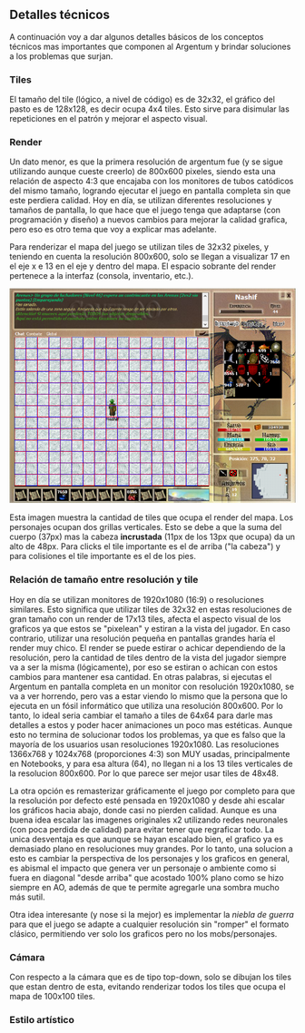## Detalles técnicos

A continuación voy a dar algunos detalles básicos de los conceptos técnicos mas importantes que componen al Argentum y
brindar soluciones a los problemas que surjan.

### Tiles

El tamaño del tile (lógico, a nivel de código) es de 32x32, el gráfico del pasto es de 128x128, es decir ocupa 4x4
tiles. Esto sirve para disimular las repeticiones en el patrón y mejorar el aspecto visual.

### Render

Un dato menor, es que la primera resolución de argentum fue (y se sigue utilizando aunque cueste creerlo) de 800x600
pixeles, siendo esta una relación de aspecto 4:3 que encajaba con los monitores de tubos catódicos del mismo tamaño,
logrando ejecutar el juego en pantalla completa sin que este perdiera calidad. Hoy en día, se utilizan diferentes
resoluciones y tamaños de pantalla, lo que hace que el juego tenga que adaptarse (con programación y diseño) a nuevos
cambios para mejorar la calidad grafica, pero eso es otro tema que voy a explicar mas adelante.

Para renderizar el mapa del juego se utilizan tiles de 32x32 pixeles, y teniendo en cuenta la resolución 800x600, solo
se llegan a visualizar 17 en el eje x e 13 en el eje y dentro del mapa. El espacio sobrante del render pertenece a la
interfaz (consola, inventario, etc.).

![](render.png)

Esta imagen muestra la cantidad de tiles que ocupa el render del mapa. Los personajes ocupan dos grillas verticales.
Esto se debe a que la suma del cuerpo (37px) mas la cabeza **incrustada** (11px de los 13px que ocupa) da un alto de
48px. Para clicks el tile importante es el de arriba ("la cabeza") y para colisiones el tile importante es el de los
pies.

### Relación de tamaño entre resolución y tile

Hoy en día se utilizan monitores de 1920x1080 (16:9) o resoluciones similares. Esto significa que utilizar tiles de
32x32 en estas resoluciones de gran tamaño con un render de 17x13 tiles, afecta el aspecto visual de los graficos ya
que estos se "pixelean" y estiran a la vista del jugador. En caso contrario, utilizar una resolución pequeña en
pantallas grandes haría el render muy chico. El render se puede estirar o achicar dependiendo de la resolución, pero la
cantidad de tiles dentro de la vista del jugador siempre va a ser la misma (lógicamente), por eso se estiran o achican
con estos cambios para mantener esa cantidad. En otras palabras, si ejecutas el Argentum en pantalla completa en un
monitor con resolución 1920x1080, se va a ver horrendo, pero vas a estar viendo lo mismo que la persona que lo ejecuta
en un fósil informático que utiliza una resolución 800x600. Por lo tanto, lo ideal seria cambiar el tamaño a tiles de
64x64 para darle mas detalles a estos y poder hacer animaciones un poco mas estéticas. Aunque esto no termina de
solucionar todos los problemas, ya que es falso que la mayoría de los usuarios usan resoluciones 1920x1080. Las
resoluciones 1366x768 y 1024x768 (proporciones 4:3) son MUY usadas, principalmente en Notebooks, y para esa altura (64),
no llegan ni a los 13 tiles verticales de la resolucion 800x600. Por lo que parece ser mejor usar tiles de 48x48.

La otra opción es remasterizar gráficamente el juego por completo para que la resolución por defecto esté pensada en
1920x1080 y desde ahi escalar los gráficos hacia abajo, donde casi no pierden calidad. Aunque es una buena idea escalar
las imagenes originales x2 utilizando redes neuronales (con poca perdida de calidad) para evitar tener que regraficar
todo. La unica desventaja es que aunque se hayan escalado bien, el grafico ya es demasiado plano en resoluciones muy
grandes. Por lo tanto, una solucion a esto es cambiar la perspectiva de los personajes y los graficos en general, es
abismal el impacto que genera ver un personaje o ambiente como si fuera en diagonal "desde arriba" que acostado 100%
plano como se hizo siempre en AO, además de que te permite agregarle una sombra mucho más sutil.

Otra idea interesante (y nose si la mejor) es implementar la *niebla de guerra* para que el juego se adapte a cualquier
resolución sin "romper" el formato clásico, permitiendo ver solo los graficos pero no los mobs/personajes.

### Cámara

Con respecto a la cámara que es de tipo top-down, solo se dibujan los tiles que estan dentro de esta, evitando
renderizar todos los tiles que ocupa el mapa de 100x100 tiles.

### Estilo artístico
